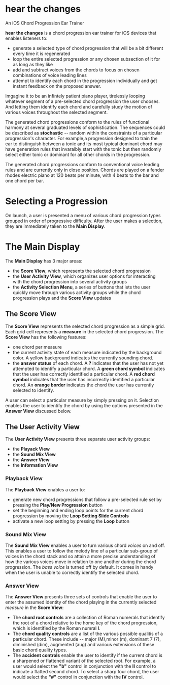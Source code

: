 # hear the changes
An iOS Chord Progression Ear Trainer

**hear the changes** is a chord progression ear trainer for iOS devices that enables listeners to:
* generate a selected type of chord progression that will be a bit different every time it is regenerated
* loop the entire selected progression or any chosen subsection of it for as long as they like
* add and subtract voices from the chords to focus on chosen combinations of voice leading lines
* attempt to identify each chord in the progression individually and get instant feedback on the proposed answer.

Imgagine it to be an infintely patient piano player, tirelessly looping whatever segment of a pre-selected chord progression the user chooses. And letting them identify each chord and carefully study the motion of various voices throughout the selected segment.


The generated chord progressions conform to the rules of functional harmony at several graduated levels of sophistication. 
The sequences could be described as **stochastic** -- random within the constraints of a particular progression's character. 
For example,a progression designed to train the ear to distinguish between a tonic and its most typical dominant chord 
may have generation rules that invaraibly start with the tonic but then randomly select either tonic or dominant for all
other chords in the progression.

The generated chord progressions conform to conventional voice leading rules and are currently only in close position. 
Chords are played on a fender rhodes electric piano at 120 beats per minute, with 4 beats to the bar and one chord per 
bar. 

# Selecting a Progression
On launch, a user is presented a menu of various chord progression types grouped in order of progressive difficulty. 
After the user makes a selection, they are immediately taken to the **Main Display**.

# The Main Display
The **Main Display** has 3 major areas:
* the **Score View**, which represents the selected chord progression 
* the **User Activity View**, which organizes user options for interacting with the chord progression into several activity groups
* the **Activity Selection Menu**, a series of buttons that lets the user quickly move through various activity groups while the chord progression plays and the **Score View** updates

## The Score View
The **Score View** represents the selected chord progression as a simple grid. Each grid cell represents a **measure** in the selected chord progression. The **Score View** has the following features:
* one chord per measure
* the current activity state of each measure indicated by the background color. A yellow background indicates the currently sounding chord.
* the **answer status** of each chord. A **?** indicates that the user has not yet attempted to identify a particular chord.  A **green chord symbol** indicates that the user has correctly identified a particular chord. A **red chord symbol** indicates that the user has incorrectly identified a particular chord. An **orange border** indicates the chord the user has currently selected to identify.

A user can select a particular measure by simply pressing on it. Selection enables the user to identify the chord by using the options presented in the **Answer View** discussed below.

## The User Activity View
The **User Activity View** presents three separate user activity groups:
* the **Playack View**
* the **Sound Mix View**
* the **Answer View**
* the **Information View**

### Playback View
The **Playback View** enables a user to: 
* generate new chord progressions that follow a pre-selected rule set by pressing the **Play/New Progression** button
* set the beginning and ending loop points for the current chord progression by moving the **Loop Setting Slide Controls**
* activate a new loop setting by pressing the **Loop** button

### Sound Mix View
The **Sound Mix View** enables a user to turn various chord *voices* on and off. This enables a user to follow the melody line of a particular sub-group of voices in the chord stack and so attain a more precise understanding of how the various voices move in relation to one another during the chord progression. The *bass voice* is turned off by default. It comes in handy when the user is unable to correctly identify the selected chord. 

### Answer View
The **Answer View** presents three sets of controls that enable the user to enter the assumed identity of the chord playing in the currently selected *measure* in the **Score View**:
* The **chord root controls** are a collection of Roman numerals that identify the root of a chord relative to the home key of the chord progression, which is identified by the Roman numral **I**.
* The **chord quality controls** are a list of the various possible qualitis of a particular chord. These include -- major (M),minor (m), dominant 7 (7), diminished (dim), augmented (aug) and various extensions of these basic chord quality types.
* The **accident controls** enable the user to identify if the current chord is a sharpened or flattened variant of the selected root. For example, a user would select the **"b"** control in conjunction with the **II** control to indicate a flatted second chord. To select a sharp four chord, the user would select the **"#"** control in conjunction with the **IV** control. 


